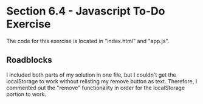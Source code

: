 # Section 6.4 - Javascript To-Do Exercise
The code for this exercise is located in "index.html" and "app.js". 

## Roadblocks
I included both parts of my solution in one file, but I couldn't get the localStorage to work without relisting my remove button as text. Therefore, I commented 
out the "remove" functionality in order for the localStorage portion to work.
